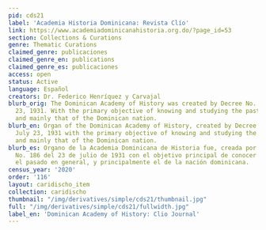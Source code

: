 ```yaml
---
pid: cds21
label: 'Academia Historia Dominicana: Revista Clío'
link: https://www.academiadominicanahistoria.org.do/?page_id=53
section: Collections & Curations
genre: Thematic Curations
claimed_genre: publicaciones
claimed_genre_en: publications
claimed_genre_es: publicaciones
access: open
status: Active
language: Español
creators: Dr. Federico Henríquez y Carvajal
blurb_orig: The Dominican Academy of History was created by Decree No. 186 of July
  23, 1931. With the primary objective of knowing and studying the past in general,
  and mainly that of the Dominican nation.
blurb_en: Organ of the Dominican Academy of History, created by Decree No. 186 of
  July 23, 1931 with the primary objective of knowing and studying the past in general,
  and mainly that of the Dominican nation.
blurb_es: Organo de la Academia Dominicana de Historia fue, creada por el Decreto
  No. 186 del 23 de julio de 1931 con el objetivo principal de conocer y estudiar
  el pasado en general, y principalmente el de la nación dominicana.
census_year: '2020'
order: '116'
layout: caridischo_item
collection: caridischo
thumbnail: "/img/derivatives/simple/cds21/thumbnail.jpg"
full: "/img/derivatives/simple/cds21/fullwidth.jpg"
label_en: 'Dominican Academy of History: Clio Journal'
---
```

